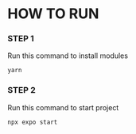 # HOW TO RUN
### STEP 1
Run this command to install modules
```
yarn
```
### STEP 2
Run this command to start project
```
npx expo start
```